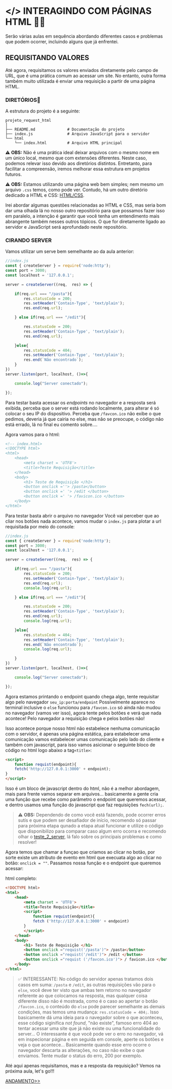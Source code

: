 # </> INTERAGINDO COM PÁGINAS HTML 📂🌐

Serão várias aulas em sequência abordando diferentes casos e problemas que podem ocorrer, incluindo alguns que já enfrentei.

## REQUISITANDO VALORES

Até agora, requisitamos os valores enviados diretamente pelo campo de URL, que é uma prática comum ao acessar um site. No entanto, outra forma também muito utilizada é enviar uma requisição a partir de uma página HTML.

### DIRETÓRIOS📂

A estrutura do projeto é a seguinte:

```plaintext
projeto_request_html
│
├── README.md              # Documentação do projeto
├── index.js               # Arquivo JavaScript para o servidor
└── html
    └── index.html         # Arquivo HTML principal
```

⚠️ **OBS:** Não é uma prática ideal deixar arquivos com o mesmo nome em um único local, mesmo que com extensões diferentes. Neste caso, podemos relevar isso devido aos diretórios distintos. Entretanto, para facilitar a compreensão, iremos melhorar essa estrutura em projetos futuros.

⚠️ **OBS:** Estamos utilizando uma página web bem simples; nem mesmo um arquivo `.css` temos, como pode ver. Contudo, há um outro diretório dedicado a HTML e CSS: [HTML/CSS](https://github.com/well1ngt0nso/HTML-CSS#html-css). 

Irei abordar algumas questões relacionadas ao HTML e CSS, mas seria bom dar uma olhada lá no nosso outro repositório para que possamos fazer isso em paralelo, a intenção é garantir que você tenha um entendimento mais abrangente também nesses outros tópicos. O que for diretamente ligado ao servidor e JavaScript será aprofundado neste repositório.

### CIRANDO SERVER
Vamos utilizar um serve bem semelhante ao da aula anterior:

```javascript
//index.js
const { createServer } = require('node:http');
const port = 3000;
const localhost = '127.0.0.1';

server = createServer((req,  res) => {

    if(req.url === "/pasta"){
        res.statusCode = 200;
        res.setHeader('Contain-Type', 'text/plain');
        res.end(req.url);

    } else if(req.url === "/edit"){

        res.statusCode = 200;
        res.setHeader('Contain-Type', 'text/plain');
        res.end(req.url);

    }else{
        res.statusCode = 404;
        res.setHeader('Contain-Type', 'text/plain');
        res.end(`Não encontrado`);
    }
})
server.listen(port, localhost, ()=>{

    console.log("Server conectado");

});
```
Para testar basta acessar os *endpoints* no navegador e a resposta será exibida, perceba que o server está rodando localmente, para alterar é só colocar o seu IP do dispositivo. Perceba que `/favcon.ico` não exibe o que pedimos, deveria já que cairia no else, mas não se preocupe, o código não está errado, lá no final eu comento sobre....


Agora vamos para o html:

```html
<!-- index.html>
<!DOCTYPE html>
<html>
    <head>
        <meta charset = 'UTF8'>
        <title>Teste Requisição</title>
    </head>
    <body>
        <h1> Teste de Requisição </h1>  
        <button onclick =''> /pasta</button>
        <button onclick =' '> /edit </button>
        <button onclick =' '> /favicon.ico </button>
    </body>
</html>
```

Para testar basta abrir o arquivo no navegador
Você vai perceber que ao cliar nos botões nada acontece, vamos mudar o `index.js` para plotar a url requisitada por meio do console:

```javascript
//index.js
const { createServer } = require('node:http');
const port = 3000;
const localhost = '127.0.0.1';

server = createServer((req,  res) => {

    if(req.url === "/pasta"){
        res.statusCode = 200;
        res.setHeader('Contain-Type', 'text/plain');
        res.end(req.url);
        console.log(req.url);

    } else if(req.url === "/edit"){

        res.statusCode = 200;
        res.setHeader('Contain-Type', 'text/plain');
        res.end(req.url);
        console.log(req.url);

    }else{
        res.statusCode = 404;
        res.setHeader('Contain-Type', 'text/plain');
        res.end(`Não encontrado`);
        console.log(req.url);

    }
})
server.listen(port, localhost, ()=>{

    console.log("Server conectado");

});
```
Agora estamos printando o endpoint quando chega algo, tente requisitar algo pelo navegador `seu_ip:porta/endpoint`
Possívelmente aparece no terminal inclusive o `else`  funcionou para `/favcon.ico` só ainda não mudou no navegador (vamos ver isso), agora tente pelos botões e verá que nada acontece! Pelo navegador a requisição chega e pelos botões não! 

Isso acontece porque nosso html não estabelece nenhuma comunicação com o servidor, é apenas una página estática, para estabelecer uma comunicação vamos estabelecer umas comunicação pelo lado do cliente e também com javascript, para isso vamos asicionar o seguinte bloco de código no html logo abaixo a tag`<title>`: 

```html
<script>
    function requist(endpoint){
    fetch('http://127.0.0.1:3000' + endpoint);
}
</script>
```

Isso é um bloco de javascript dentro do html, não é a melhor abordagem, mais para frente vamos separar em arquivos...
basicamente a gente cria uma função que recebe como parâmetro o endpoint que queremos acessar, e dentro usamos uma função do javascript que faz requisições `fech(url);`.


> ⚠️ **OBS:** Dependendo de como você está fazendo, pode ocorrer erros sutís e que podem ser desafiador de início, recomendo só passar para próxima etapa qunado a etapa atual funcionar e utilize o código que disponibilizo para comparar caso algum erro ocorra e recomendo olhar o [teste_2_server](https://github.com/well1ngt0nso/serverjs/tree/main/teste_2_server#voltando-um-pouco), lá falo sobre os principais problemas e como resolver!

Agora temos que chamar a funçao que criamos ao clicar no botão, por sorte existe um atributo de evento em html que execuata algo ao clicar no botão: `onclick = ""`. Passamos nossa função e o endpoint que queremos acessar: 

html completo: 
```html
<!DOCTYPE html>
<html>
    <head>
        <meta charset = 'UTF8'>
        <title>Teste Requisição</title>
        <script>
            function requist(endpoint){
            fetch ('http://127.0.0.1:3000' + endpoint)
        }
        </script>
    </head>
    <body>
        <h1> Teste de Requisição </h1>  
        <button onclick ="requist('/pasta')"> /pasta</button>
        <button onclick ="requist('/edit')"> /edit </button>
        <button onclick ="requist ('/favcon.ico')"> / favicon.ico </button>
    </body>
</html>
```

> ✅ INTERESSANTE: No código do servidor apenas tratamos dois casos em suma: `/pasta` e `/edit`, as outras requisições vão para o `else`, você deve ter visto que ambas tem retorno no navegador referente ao que colocamos na resposta, mas qualquer coisa diferente disso não é mostrada, como é o caso ao apertar o botão `/favcon.ico`, o conteúdo do `else` pode parecer semelhante as demais condições, mas temos uma mudança: `res.statusCode = 404;`. Isso basicamente dá uma ideia para o navegador sobre o que aconteceu, esse código siginifica *not found*, "não existe", famoso erro 404 ao tentar acessar uma site que já não existe ou uma funcionalidade do server... O interessante é que você pode ver o erro no navegador, vá em inspecionar página e em seguida em console, aperte os botões e veja o que acontece... Basicamente quando esse erro ocorre o navegador descarta as alterações, no caso não exibe o que enviamos. Tente mudar o status do erro, 200 por exemplo.


Até aqui apenas requisitamos, mas e a resposta da requisição?
Vemos na próxima aula, let's go!!!

[ANDAMENTO>>]()


